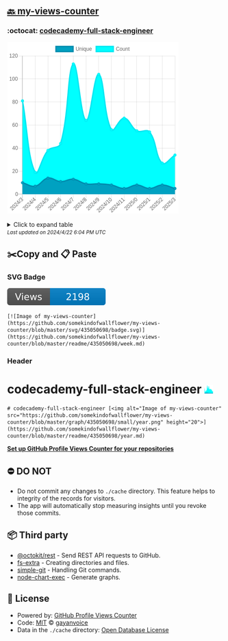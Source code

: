 ## [🔙 my-views-counter](https://github.com/somekindofwallflower/my-views-counter)

### :octocat: [codecademy-full-stack-engineer](https://github.com/somekindofwallflower/codecademy-full-stack-engineer)
![Image of my-views-counter](https://github.com/somekindofwallflower/my-views-counter/blob/master/graph/435050698/large/year.png)

<details>
	<summary>Click to expand table</summary>
	<h2>:calendar: Year Page Views Table</h2>
<table>
	<tr>
		<th>
			Last Updated
		</th>
		<th>
			Unique
		</th>
		<th>
			Count
		</th>
	</tr>
	<tr>
		<td>
			<code>2024/4/1</code>
		</td>
		<td>
			<code>5</code>
		</td>
		<td>
			<code>34</code>
		</td>
	</tr>
	<tr>
		<td>
			<code>2024/3/1</code>
		</td>
		<td>
			<code>8</code>
		</td>
		<td>
			<code>27</code>
		</td>
	</tr>
	<tr>
		<td>
			<code>2024/2/1</code>
		</td>
		<td>
			<code>5</code>
		</td>
		<td>
			<code>54</code>
		</td>
	</tr>
	<tr>
		<td>
			<code>2024/1/1</code>
		</td>
		<td>
			<code>8</code>
		</td>
		<td>
			<code>55</code>
		</td>
	</tr>
	<tr>
		<td>
			<code>2023/12/1</code>
		</td>
		<td>
			<code>5</code>
		</td>
		<td>
			<code>66</code>
		</td>
	</tr>
	<tr>
		<td>
			<code>2023/11/1</code>
		</td>
		<td>
			<code>8</code>
		</td>
		<td>
			<code>56</code>
		</td>
	</tr>
	<tr>
		<td>
			<code>2023/10/1</code>
		</td>
		<td>
			<code>9</code>
		</td>
		<td>
			<code>104</code>
		</td>
	</tr>
	<tr>
		<td>
			<code>2023/9/1</code>
		</td>
		<td>
			<code>9</code>
		</td>
		<td>
			<code>64</code>
		</td>
	</tr>
	<tr>
		<td>
			<code>2023/8/1</code>
		</td>
		<td>
			<code>13</code>
		</td>
		<td>
			<code>113</code>
		</td>
	</tr>
	<tr>
		<td>
			<code>2023/7/1</code>
		</td>
		<td>
			<code>11</code>
		</td>
		<td>
			<code>44</code>
		</td>
	</tr>
	<tr>
		<td>
			<code>2023/6/1</code>
		</td>
		<td>
			<code>14</code>
		</td>
		<td>
			<code>38</code>
		</td>
	</tr>
	<tr>
		<td>
			<code>2023/5/1</code>
		</td>
		<td>
			<code>7</code>
		</td>
		<td>
			<code>19</code>
		</td>
	</tr>
	<tr>
		<td>
			<code>2023/4/1</code>
		</td>
		<td>
			<code>10</code>
		</td>
		<td>
			<code>81</code>
		</td>
	</tr>
</table>

</details>
<small><i>Last updated on 2024/4/22 6:04 PM UTC</i></small>

## ✂️Copy and 📋 Paste
### SVG Badge
[![Image of my-views-counter](https://github.com/somekindofwallflower/my-views-counter/blob/master/svg/435050698/badge.svg)](https://github.com/somekindofwallflower/my-views-counter/blob/master/readme/435050698/week.md)
```readme
[![Image of my-views-counter](https://github.com/somekindofwallflower/my-views-counter/blob/master/svg/435050698/badge.svg)](https://github.com/somekindofwallflower/my-views-counter/blob/master/readme/435050698/week.md)
```
### Header
# codecademy-full-stack-engineer [<img alt="Image of my-views-counter" src="https://github.com/somekindofwallflower/my-views-counter/blob/master/graph/435050698/small/year.png" height="20">](https://github.com/somekindofwallflower/my-views-counter/blob/master/readme/435050698/year.md)
```readme
# codecademy-full-stack-engineer [<img alt="Image of my-views-counter" src="https://github.com/somekindofwallflower/my-views-counter/blob/master/graph/435050698/small/year.png" height="20">](https://github.com/somekindofwallflower/my-views-counter/blob/master/readme/435050698/year.md)
```
[**Set up GitHub Profile Views Counter for your repositories**](https://github.com/gayanvoice/github-profile-views-counter)
## ⛔ DO NOT
- Do not commit any changes to `./cache` directory. This feature helps to integrity of the records for visitors.
- The app will automatically stop measuring insights until you revoke those commits.
## 📦 Third party

- [@octokit/rest](https://www.npmjs.com/package/@octokit/rest) - Send REST API requests to GitHub.
- [fs-extra](https://www.npmjs.com/package/fs-extra) - Creating directories and files.
- [simple-git](https://www.npmjs.com/package/simple-git) - Handling Git commands.
- [node-chart-exec](https://www.npmjs.com/package/node-chart-exec) - Generate graphs.
## 📄 License
- Powered by: [GitHub Profile Views Counter](https://github.com/gayanvoice/github-profile-views-counter)
- Code: [MIT](./LICENSE) © [gayanvoice](https://github.com/gayanvoice/github-profile-views-counter)
- Data in the `./cache` directory: [Open Database License](https://opendatacommons.org/licenses/odbl/1-0/)